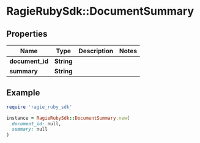 # RagieRubySdk::DocumentSummary

## Properties

| Name | Type | Description | Notes |
| ---- | ---- | ----------- | ----- |
| **document_id** | **String** |  |  |
| **summary** | **String** |  |  |

## Example

```ruby
require 'ragie_ruby_sdk'

instance = RagieRubySdk::DocumentSummary.new(
  document_id: null,
  summary: null
)
```

